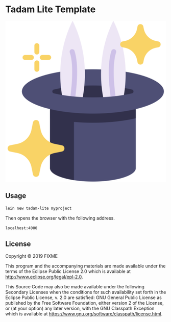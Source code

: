 # Tadam Lite Template
 	
![Rabbit](resources/leiningen/new/tadam_lite/resources/public/img/rabbit.svg)

## Usage

```sh
lein new tadam-lite myproject
```

Then opens the browser with the following address.

```sh
localhost:4000
```

## License

Copyright © 2019 FIXME

This program and the accompanying materials are made available under the
terms of the Eclipse Public License 2.0 which is available at
http://www.eclipse.org/legal/epl-2.0.

This Source Code may also be made available under the following Secondary
Licenses when the conditions for such availability set forth in the Eclipse
Public License, v. 2.0 are satisfied: GNU General Public License as published by
the Free Software Foundation, either version 2 of the License, or (at your
option) any later version, with the GNU Classpath Exception which is available
at https://www.gnu.org/software/classpath/license.html.
